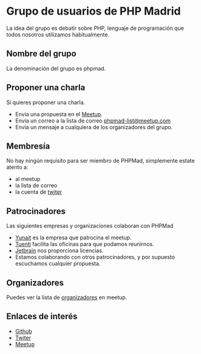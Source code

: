 Grupo de usuarios de PHP Madrid
====================================

La idea del grupo es debatir sobre PHP, lenguaje de programación que todos nosotros utilizamos habitualmente.

Nombre del grupo
------------------------------------
La denominación del grupo es phpmad.


Proponer una charla
------------------------------------

Si quieres proponer una charla.

- Envia una propuesta en el [Meetup](http://www.meetup.com/PHPMad/#suggested).
- Envía un correo a la lista de correo phpmad-list@meetup.com
- Envia un mensaje a cualquiera de los organizadores del grupo.

Membresía
---------------------

No hay ningún requisito para ser miembro de PHPMad, simplemente estate atento a:

- al meetup
- la lista de correo
- la cuenta de [twiter](https://twitter.com/phpmad)

Patrocinadores
----------------------

Las siguientes empresas y organizaciones colaboran con PHPMad

- [Yunait](http://yunait.com/) es la empresa que patrocina el meetup.
- [Tuenti](https://www.tuenti.com/)  facilita las oficinas para que podamos reunirnos.
- [Jetbrain](http://www.jetbrains.com/) nos proporciona licencias.
- Estamos colaborando con otros patrocinadores, y por supuesto escuchamos cualquier propuesta.

Organizadores
----------------------

Puedes ver la lista de [organizadores](http://www.meetup.com/PHPMad/members/?op=leaders) en meetup.


Enlaces de interés
----------------------

- [Github](https://github.com/phpmad)
- [Twiter](https://twitter.com/phpmad)
- [Meetup](http://www.meetup.com)
